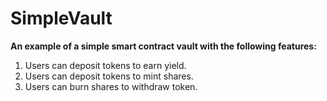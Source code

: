 # SimpleVault

**An example of a simple smart contract vault with the following features:**

1. Users can deposit tokens to earn yield.
2. Users can deposit tokens to mint shares.
3. Users can burn shares to withdraw token.
